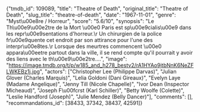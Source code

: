 {"tmdb_id": 109089, "title": "Theatre of Death", "original_title": "Theatre of Death", "slug_title": "theatre-of-death", "date": "1967-11-01", "genre": "Myst\u00e8re / Horreur", "score": "5.6/10", "synopsis": "Le Th\u00e9\u00e2tre de la Mort \u00e0 Paris est sp\u00e9cialis\u00e9 dans les repr\u00e9sentations d'horreur.\r Un chirurgien de la police fr\u00e9quente cet endroit par son attirance pour l'une des interpr\u00e8tes.\r Lorsque des meurtres commencent \u00e0 appara\u00eetre partout dans la ville, il se rend compte qu'il pourrait y avoir des liens avec le th\u00e9\u00e2tre....", "image": "https://image.tmdb.org/t/p/w185_and_h278_bestv2/rA1HYAo9jtbNnK6NeZFLWKEBz1j.jpg", "actors": ["Christopher Lee (Philippe Darvas)", "Julian Glover (Charles Marquis)", "Lelia Goldoni (Dani Gireaux)", "Evelyn Laye (Madame Angelique)", "Jenny Till (Nicole Chapelle)", "Ivor Dean (Inspector Micheaud)", "Joseph F\u00fcrst (Karl Schiller)", "Betty Woolfe (Colette)", "Leslie Handford (Joseph)", "Julie Mendez (Belly Dancer)"], "comments": [], "recommandations_id": [38433, 37342, 38437, 42591]}
